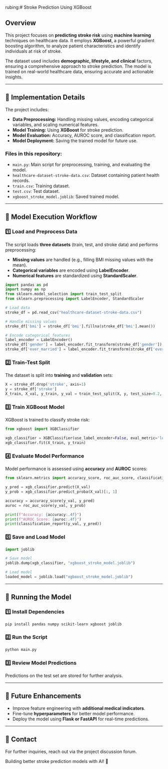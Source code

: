 rubing:# Stroke Prediction Using XGBoost

## Overview
This project focuses on **predicting stroke risk** using **machine learning** techniques on healthcare data. It employs **XGBoost**, a powerful gradient boosting algorithm, to analyze patient characteristics and identify individuals at risk of stroke.

The dataset used includes **demographic, lifestyle, and clinical** factors, ensuring a comprehensive approach to stroke prediction. The model is trained on real-world healthcare data, ensuring accurate and actionable insights.

---

## 📌 Implementation Details
The project includes:
- **Data Preprocessing:** Handling missing values, encoding categorical variables, and scaling numerical features.
- **Model Training:** Using **XGBoost** for stroke prediction.
- **Model Evaluation:** Accuracy, AUROC score, and classification report.
- **Model Deployment:** Saving the trained model for future use.

### **Files in this repository:**
- `main.py`: Main script for preprocessing, training, and evaluating the model.
- `healthcare-dataset-stroke-data.csv`: Dataset containing patient health records.
- `train.csv`: Training dataset.
- `test.csv`: Test dataset.
- `xgboost_stroke_model.joblib`: Saved trained model.

---

## 🚀 Model Execution Workflow
### **1️⃣ Load and Preprocess Data**
The script loads **three datasets** (train, test, and stroke data) and performs preprocessing:
- **Missing values** are handled (e.g., filling BMI missing values with the mean).
- **Categorical variables** are encoded using **LabelEncoder**.
- **Numerical features** are standardized using **StandardScaler**.

```python
import pandas as pd
import numpy as np
from sklearn.model_selection import train_test_split
from sklearn.preprocessing import LabelEncoder, StandardScaler

# Load data
stroke_df = pd.read_csv("healthcare-dataset-stroke-data.csv")

# Handle missing values
stroke_df['bmi'] = stroke_df['bmi'].fillna(stroke_df['bmi'].mean())

# Encode categorical features
label_encoder = LabelEncoder()
stroke_df['gender'] = label_encoder.fit_transform(stroke_df['gender'])
stroke_df['ever_married'] = label_encoder.fit_transform(stroke_df['ever_married'])
```

### **2️⃣ Train-Test Split**
The dataset is split into **training** and **validation** sets:
```python
X = stroke_df.drop('stroke', axis=1)
y = stroke_df['stroke']
X_train, X_val, y_train, y_val = train_test_split(X, y, test_size=0.2, random_state=42)
```

### **3️⃣ Train XGBoost Model**
XGBoost is trained to classify stroke risk:
```python
from xgboost import XGBClassifier

xgb_classifier = XGBClassifier(use_label_encoder=False, eval_metric='logloss', random_state=42)
xgb_classifier.fit(X_train, y_train)
```

### **4️⃣ Evaluate Model Performance**
Model performance is assessed using **accuracy** and **AUROC** scores:
```python
from sklearn.metrics import accuracy_score, roc_auc_score, classification_report

y_pred = xgb_classifier.predict(X_val)
y_prob = xgb_classifier.predict_proba(X_val)[:, 1]

accuracy = accuracy_score(y_val, y_pred)
auroc = roc_auc_score(y_val, y_prob)

print(f"Accuracy: {accuracy:.4f}")
print(f"AUROC Score: {auroc:.4f}")
print(classification_report(y_val, y_pred))
```

### **5️⃣ Save and Load Model**
```python
import joblib

# Save model
joblib.dump(xgb_classifier, "xgboost_stroke_model.joblib")

# Load model
loaded_model = joblib.load("xgboost_stroke_model.joblib")
```

---

## 🔄 Running the Model
### **1️⃣ Install Dependencies**
```bash
pip install pandas numpy scikit-learn xgboost joblib
```

### **2️⃣ Run the Script**
```bash
python main.py
```

### **3️⃣ Review Model Predictions**
Predictions on the test set are stored for further analysis.

---

## 📜 Future Enhancements
- Improve feature engineering with **additional medical indicators**.
- Fine-tune **hyperparameters** for better model performance.
- Deploy the model using **Flask or FastAPI** for real-time predictions.

---

## 📩 Contact
For further inquiries, reach out via the project discussion forum.

Building better stroke prediction models with AI! 🚀

